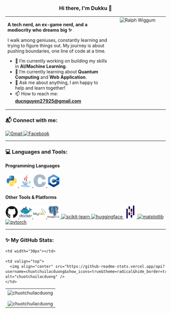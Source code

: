 <div align="center">

### **Hi there, I'm Dukku** 👋

</div>

<table>
  <tr>
    <td valign="top" width="65%">

**A tech nerd, an ex-game nerd, and a mediocrity who dreams big ✨**

<p>I walk among geniuses, constantly learning and trying to figure things out. My journey is about pushing boundaries, one line of code at a time.</p>

- 🔭 I’m currently working on building my skills in **AI/Machine Learning**.
- 🌱 I’m currently learning about **Quantum Computing** and **Web Application**.
- 💬 Ask me about anything, I am happy to help and learn together!
- 📫 How to reach me: **ducnguyen27925@gmail.com**

</td>
<td valign="top" width="35%">

<div align="center">
  <img src="https://media.giphy.com/media/v1.Y2lkPTc5MGI3NjExbjdldzVlZWowZ21jaGZqOXJzNjJsOG53Mzlyc21rNnIxemRncWozeCZlcD12MV9naWZzX3NlYXJjaCZjdD1n/H2u46cKU3VaXht6Iv9/giphy.gif" alt="Ralph Wiggum" />
</div>

</td>
</tr>
</table>

### 📬 Connect with me:

<p align="left">
  <a href="mailto:ducnguyen27925@gmail.com" target="_blank">
    <img src="https://img.shields.io/badge/Gmail-D14836?style=for-the-badge&logo=gmail&logoColor=white" alt="Gmail"/>
  </a>
  <a href="https://www.facebook.com/nguyen.manh.uc.50892/" target="_blank">
    <img src="https://img.shields.io/badge/Facebook-1877F2?style=for-the-badge&logo=facebook&logoColor=white" alt="Facebook"/>
  </a>
</p>

---

### 💻 Languages and Tools:

#### Programming Languages
<p align="left">
  <a href="https://www.python.org" target="_blank"> <img src="https://raw.githubusercontent.com/devicons/devicon/master/icons/python/python-original.svg" alt="python" width="40" height="40"/> </a>
  <a href="https://www.java.com" target="_blank"> <img src="https://raw.githubusercontent.com/devicons/devicon/master/icons/java/java-original.svg" alt="java" width="40" height="40"/> </a>
  <a href="https://www.cprogramming.com/" target="_blank"> <img src="https://raw.githubusercontent.com/devicons/devicon/master/icons/c/c-original.svg" alt="c" width="40" height="40"/> </a>
  <a href="https://www.cplusplus.com/" target="_blank"> <img src="https://raw.githubusercontent.com/devicons/devicon/master/icons/cplusplus/cplusplus-original.svg" alt="cplusplus" width="40" height="40"/> </a>
</p>

#### Other Tools & Platforms
<p align="left">
  <a href="https://github.com/" target="_blank"> <img src="https://raw.githubusercontent.com/devicons/devicon/master/icons/github/github-original.svg" alt="github" width="40" height="40"/> </a>
  <a href="https://www.docker.com/" target="_blank"> <img src="https://raw.githubusercontent.com/devicons/devicon/master/icons/docker/docker-original-wordmark.svg" alt="docker" width="40" height="40"/> </a>
  <a href="https://www.mysql.com/" target="_blank"> <img src="https://raw.githubusercontent.com/devicons/devicon/master/icons/mysql/mysql-original-wordmark.svg" alt="mysql" width="40" height="40"/> </a>
  <a href="https://www.postgresql.org" target="_blank"> <img src="https://raw.githubusercontent.com/devicons/devicon/master/icons/postgresql/postgresql-original-wordmark.svg" alt="postgresql" width="40" height="40"/> </a>
  <a href="https://scikit-learn.org/" target="_blank"> <img src="https://upload.wikimedia.org/wikipedia/commons/thumb/0/05/Scikit_learn_logo_small.svg/512px-Scikit_learn_logo_small.svg.png" alt="scikit-learn" width="40" height="40"/> </a>
  <a href="https://huggingface.co/" target="_blank"> <img src="https://huggingface.co/front/assets/huggingface_logo-noborder.svg" alt="huggingface" width="40" height="40"/> </a>
  <a href="https://pandas.pydata.org/" target="_blank"> <img src="https://raw.githubusercontent.com/devicons/devicon/2ae2a900d2f041da66e950e4d48052658d850630/icons/pandas/pandas-original.svg" alt="pandas" width="40" height="40"/> </a>
  <a href="https://matplotlib.org/" target="_blank"> <img src="https://matplotlib.org/_static/logo2.svg" alt="matplotlib" width="40" height="40"/> </a>
  <a href="https://pytorch.org/" target="_blank"> <img src="https://www.vectorlogo.zone/logos/pytorch/pytorch-icon.svg" alt="pytorch" width="40" height="40"/> </a>
</p>

---

### ✨ My GitHub Stats:

<table>
  <tr>
    <td valign="top">
      <img align="center" src="https://github-readme-stats.vercel.app/api/top-langs?username=chuotchuilacduong&show_icons=true&locale=en&layout=compact&theme=radical&hide_border=true" alt="chuotchuilacduong" />
      <br/><br/>
      <img src="https://komarev.com/ghpvc/?username=chuotchuilacduong&label=Profile%20views&color=0e75b6&style=flat" alt="chuotchuilacduong" /> 
    </td>
    
    <td width="30px"></td>
    
    <td valign="top">
      <img align="center" src="https://github-readme-stats.vercel.app/api?username=chuotchuilacduong&show_icons=true&theme=radical&hide_border=true" alt="chuotchuilacduong" />
    </td>
  </tr>
</table>

